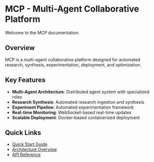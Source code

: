 # MCP - Multi-Agent Collaborative Platform

Welcome to the MCP documentation.

## Overview

MCP is a multi-agent collaborative platform designed for automated research, synthesis, experimentation, deployment, and optimization.

## Key Features

- **Multi-Agent Architecture**: Distributed agent system with specialized roles
- **Research Synthesis**: Automated research ingestion and synthesis
- **Experiment Pipeline**: Automated experimentation framework
- **Real-time Monitoring**: WebSocket-based real-time updates
- **Scalable Deployment**: Docker-based containerized deployment

## Quick Links

- [Quick Start Guide](quick-start.md)
- [Architecture Overview](architecture/overview.md)
- [API Reference](api/rest.md)
